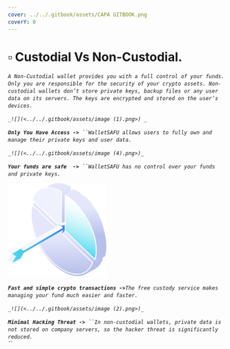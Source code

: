 ```yaml
---
cover: ../../.gitbook/assets/CAPA GITBOOK.png
coverY: 0
---
```


# ▫ Custodial Vs Non-Custodial.

_`A Non-Custodial wallet provides you with a full control of your funds. Only you are responsible for the security of your crypto assets. Non-custodial wallets don’t store private keys, backup files or any user data on its servers. The keys are encrypted and stored on the user’s devices.`_

_``_![](<../../.gitbook/assets/image (1).png>) _``_&#x20;

_**`Only You Have Access ->`**` ``WalletSAFU allows users to fully own and manage their private keys and user data.`_

_``_![](<../../.gitbook/assets/image (4).png>)_``_

_**`Your funds are safe  ->`**` ``WalletSAFU has no control over your funds and private keys.`_

![](<../../.gitbook/assets/image (3).png>)

_**`Fast and simple crypto transactions ->`**`The free custody service makes managing your fund much easier and faster.`_

_``_![](<../../.gitbook/assets/image (2).png>)_``_

_**`Minimal Hacking Threat ->`**` ``In non-custodial wallets, private data is not stored on company servers, so the hacker threat is significantly reduced.`_\
_``_
